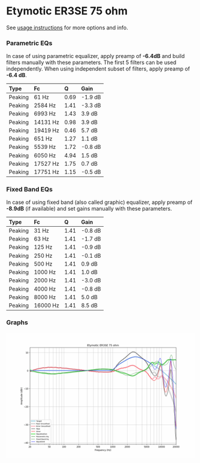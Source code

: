 # Etymotic ER3SE 75 ohm
See [usage instructions](https://github.com/jaakkopasanen/AutoEq#usage) for more options and info.

### Parametric EQs
In case of using parametric equalizer, apply preamp of **-6.4dB** and build filters manually
with these parameters. The first 5 filters can be used independently.
When using independent subset of filters, apply preamp of **-6.4 dB**.

| Type    | Fc       |    Q | Gain    |
|:--------|:---------|:-----|:--------|
| Peaking | 61 Hz    | 0.69 | -1.9 dB |
| Peaking | 2584 Hz  | 1.41 | -3.3 dB |
| Peaking | 6993 Hz  | 1.43 | 3.9 dB  |
| Peaking | 14131 Hz | 0.98 | 3.9 dB  |
| Peaking | 19419 Hz | 0.46 | 5.7 dB  |
| Peaking | 651 Hz   | 1.27 | 1.1 dB  |
| Peaking | 5539 Hz  | 1.72 | -0.8 dB |
| Peaking | 6050 Hz  | 4.94 | 1.5 dB  |
| Peaking | 17527 Hz | 1.75 | 0.7 dB  |
| Peaking | 17751 Hz | 1.15 | -0.5 dB |

### Fixed Band EQs
In case of using fixed band (also called graphic) equalizer, apply preamp of **-8.9dB**
(if available) and set gains manually with these parameters.

| Type    | Fc       |    Q | Gain    |
|:--------|:---------|:-----|:--------|
| Peaking | 31 Hz    | 1.41 | -0.8 dB |
| Peaking | 63 Hz    | 1.41 | -1.7 dB |
| Peaking | 125 Hz   | 1.41 | -0.9 dB |
| Peaking | 250 Hz   | 1.41 | -0.1 dB |
| Peaking | 500 Hz   | 1.41 | 0.9 dB  |
| Peaking | 1000 Hz  | 1.41 | 1.0 dB  |
| Peaking | 2000 Hz  | 1.41 | -3.0 dB |
| Peaking | 4000 Hz  | 1.41 | -0.8 dB |
| Peaking | 8000 Hz  | 1.41 | 5.0 dB  |
| Peaking | 16000 Hz | 1.41 | 8.5 dB  |

### Graphs
![](./Etymotic%20ER3SE%2075%20ohm.png)